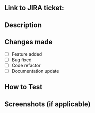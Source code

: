 ## Link to JIRA ticket:
<!-- Add link to JIRA ticket here -->

## Description
<!-- Explain what this pull request changes and why. Include context about what problem it solves or what feature it adds.-->

## Changes made
- [ ] Feature added
- [ ] Bug fixed
- [ ] Code refactor
- [ ] Documentation update

## How to Test
<!-- Explain how reviewers can test your changes.-->

## Screenshots (if applicable)
<!--Add screenshots or gifs to show visual changes.-->